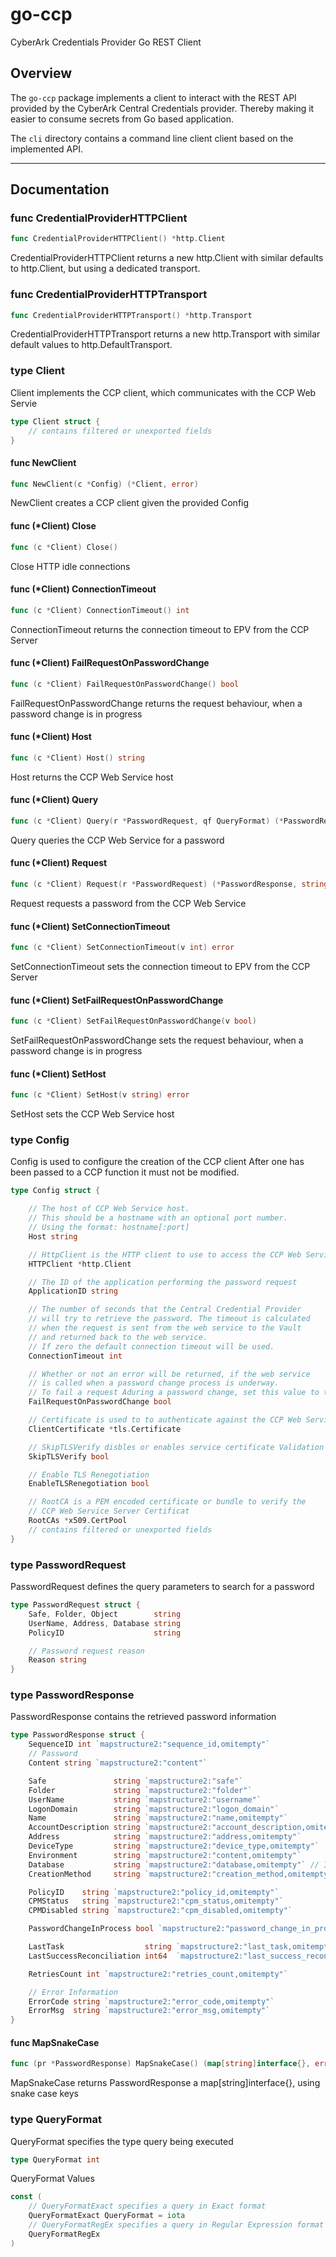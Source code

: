 # go-ccp
CyberArk Credentials Provider Go REST Client

## Overview

The `go-ccp` package implements a client to interact with the REST API provided by the CyberArk Central Credentials provider. Thereby making it easier to consume secrets from Go based application.

The `cli` directory contains a command line client client based on the implemented API.

---

## Documentation

### func CredentialProviderHTTPClient

```go
func CredentialProviderHTTPClient() *http.Client
```
CredentialProviderHTTPClient returns a new http.Client with similar defaults to http.Client, but using a dedicated transport.

### func CredentialProviderHTTPTransport

```go
func CredentialProviderHTTPTransport() *http.Transport
```
CredentialProviderHTTPTransport returns a new http.Transport with similar default values to http.DefaultTransport.

### type Client

Client implements the CCP client, which communicates with the CCP Web Servie

```go
type Client struct {
    // contains filtered or unexported fields
}
```

#### func NewClient

```go
func NewClient(c *Config) (*Client, error)
```
NewClient creates a CCP client given the provided Config

#### func (*Client) Close

```go
func (c *Client) Close()
```
Close HTTP idle connections

#### func (*Client) ConnectionTimeout

```go
func (c *Client) ConnectionTimeout() int
```
ConnectionTimeout returns the connection timeout to EPV from the CCP Server

#### func (*Client) FailRequestOnPasswordChange

```go
func (c *Client) FailRequestOnPasswordChange() bool
```
FailRequestOnPasswordChange returns the request behaviour, when a password change is in progress

#### func (*Client) Host

```go
func (c *Client) Host() string
```
Host returns the CCP Web Service host

#### func (*Client) Query

```go
func (c *Client) Query(r *PasswordRequest, qf QueryFormat) (*PasswordResponse, string, error)
```
Query queries the CCP Web Service for a password

#### func (*Client) Request

```go
func (c *Client) Request(r *PasswordRequest) (*PasswordResponse, string, error)
```
Request requests a password from the CCP Web Service

#### func (*Client) SetConnectionTimeout

```go
func (c *Client) SetConnectionTimeout(v int) error
```
SetConnectionTimeout sets the connection timeout to EPV from the CCP Server

#### func (*Client) SetFailRequestOnPasswordChange

```go
func (c *Client) SetFailRequestOnPasswordChange(v bool)
```
SetFailRequestOnPasswordChange sets the request behaviour, when a password change is in progress

#### func (*Client) SetHost

```go
func (c *Client) SetHost(v string) error
```
SetHost sets the CCP Web Service host

### type Config

Config is used to configure the creation of the CCP client After one has been passed to a CCP function it must not be modified.

```go
type Config struct {

    // The host of CCP Web Service host.
    // This should be a hostname with an optional port number.
    // Using the format: hostname[:port]
    Host string

    // HttpClient is the HTTP client to use to access the CCP Web Service
    HTTPClient *http.Client

    // The ID of the application performing the password request
    ApplicationID string

    // The number of seconds that the Central Credential Provider
    // will try to retrieve the password. The timeout is calculated
    // when the request is sent from the web service to the Vault
    // and returned back to the web service.
    // If zero the default connection timeout will be used.
    ConnectionTimeout int

    // Whether or not an error will be returned, if the web service
    // is called when a password change process is underway.
    // To fail a request Aduring a password change, set this value to true
    FailRequestOnPasswordChange bool

    // Certificate is used to to authenticate against the CCP Web Service
    ClientCertificate *tls.Certificate

    // SkipTLSVerify disbles or enables service certificate Validation
    SkipTLSVerify bool

    // Enable TLS Renegotiation
    EnableTLSRenegotiation bool

    // RootCA is a PEM encoded certificate or bundle to verify the
    // CCP Web Service Server Certificat
    RootCAs *x509.CertPool
    // contains filtered or unexported fields
}
```

### type PasswordRequest

PasswordRequest defines the query parameters to search for a password

```go
type PasswordRequest struct {
    Safe, Folder, Object        string
    UserName, Address, Database string
    PolicyID                    string

    // Password request reason
    Reason string
}
```

### type PasswordResponse

PasswordResponse contains the retrieved password information

```go
type PasswordResponse struct {
	SequenceID int `mapstructure2:"sequence_id,omitempty"`
	// Password
	Content string `mapstructure2:"content"`

	Safe               string `mapstructure2:"safe"`
	Folder             string `mapstructure2:"folder"`
	UserName           string `mapstructure2:"username"`
	LogonDomain        string `mapstructure2:"logon_domain"`
	Name               string `mapstructure2:"name,omitempty"`
	AccountDescription string `mapstructure2:"account_description,omitempty"`
	Address            string `mapstructure2:"address,omitempty"`
	DeviceType         string `mapstructure2:"device_type,omitempty"`
	Environment        string `mapstructure2:"content,omitempty"`
	Database           string `mapstructure2:"database,omitempty"` // Is Database a valid response?
	CreationMethod     string `mapstructure2:"creation_method,omitempty"`

	PolicyID    string `mapstructure2:"policy_id,omitempty"`
	CPMStatus   string `mapstructure2:"cpm_status,omitempty"`
	CPMDisabled string `mapstructure2:"cpm_disabled,omitempty"`

	PasswordChangeInProcess bool `mapstructure2:"password_change_in_process"`

	LastTask                  string `mapstructure2:"last_task,omitempty"`
	LastSuccessReconciliation int64  `mapstructure2:"last_success_reconciliation,omitempty"` // Unix time, the number of seconds elapsed since January 1, 1970 UTC

	RetriesCount int `mapstructure2:"retries_count,omitempty"`

	// Error Information
	ErrorCode string `mapstructure2:"error_code,omitempty"`
	ErrorMsg  string `mapstructure2:"error_msg,omitempty"`
}
```

#### func MapSnakeCase

```go
func (pr *PasswordResponse) MapSnakeCase() (map[string]interface{}, error)
```

MapSnakeCase returns PasswordResponse a map[string]interface{}, using snake case keys

### type QueryFormat

QueryFormat specifies the type query being executed

```go
type QueryFormat int
```
QueryFormat Values

```go
const (
    // QueryFormatExact specifies a query in Exact format
    QueryFormatExact QueryFormat = iota
    // QueryFormatRegEx specifies a query in Regular Expression format
    QueryFormatRegEx
)
```
